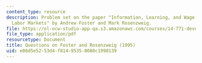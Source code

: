```yaml
---
content_type: resource
description: Problem set on the paper "Information, Learning, and Wage Rates in Rural
  Labor Markets" by Andrew Foster and Mark Rosenzweig.
file: https://ol-ocw-studio-app-qa.s3.amazonaws.com/courses/14-771-development-economics-microeconomic-issues-and-policy-models-fall-2008/e08d5e5253d4f81495350080c1998139_assn7.pdf
file_type: application/pdf
resourcetype: Document
title: Questions on Foster and Rosenzweig (1995)
uid: e08d5e52-53d4-f814-9535-0080c1998139
---
```

